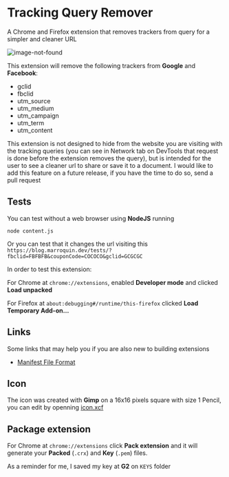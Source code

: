 # Tracking Query Remover

A Chrome and Firefox extension that removes trackers from query for a simpler and cleaner URL

![image-not-found](https://marroquin.dev/cdn/query_extension.jpg)

This extension will remove the following trackers from **Google** and **Facebook**:

* gclid
* fbclid
* utm_source
* utm_medium
* utm_campaign
* utm_term
* utm_content

This extension is not designed to hide from the website you are visiting with the tracking queries (you can see in Network tab on DevTools that request is done before the extension removes the query), but is intended for the user to see a cleaner url to share or save it to a document. I would like to add this feature on a future release, if you have the time to do so, send a pull request

## Tests

You can test without a web browser using **NodeJS** running

```shell
node content.js
```

Or you can test that it changes the url visiting this `https://blog.marroquin.dev/tests/?fbclid=FBFBFB&couponCode=COCOCO&gclid=GCGCGC`

In order to test this extension:

For Chrome at `chrome://extensions`, enabled **Developer mode** and clicked **Load unpacked**

For Firefox at `about:debugging#/runtime/this-firefox` clicked **Load Temporary Add-on…**

## Links

Some links that may help you if you are also new to building extensions

* [Manifest File Format](https://developer.chrome.com/extensions/manifest)

## Icon

The icon was created with **Gimp** on a 16x16 pixels square with size 1 Pencil, you can edit by openning [icon.xcf](icon.xcf)

## Package extension

For Chrome at `chrome://extensions` click **Pack extension** and it will generate your **Packed** (`.crx`) and **Key** (`.pem`) files.

As a reminder for me, I saved my key at **G2** on `KEYS` folder
